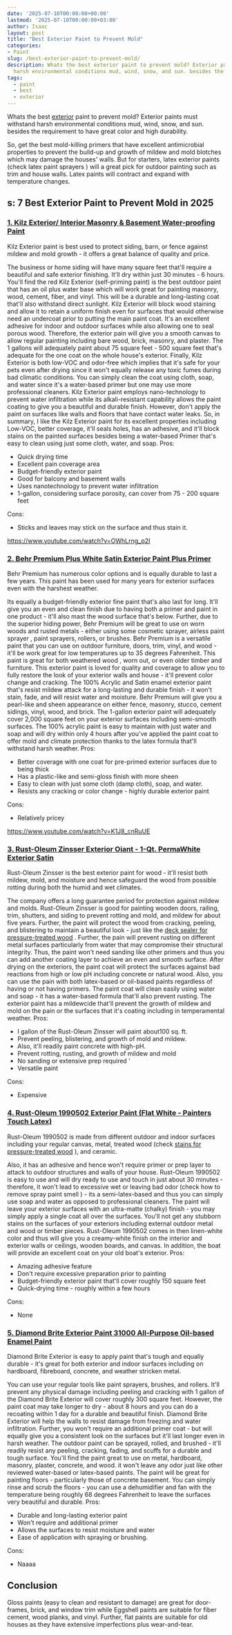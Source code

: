 ```yaml
---
date: '2025-07-10T00:00:00+00:00'
lastmod: '2025-07-10T00:00:00+03:00'
author: Isaac
layout: post
title: "Best Exterior Paint to Prevent Mold"
categories:
- Paint
slug: /best-exterior-paint-to-prevent-mold/
description: Whats the best exterior paint to prevent mold? Exterior paints must withstand
  harsh environmental conditions mud, wind, snow, and sun. besides the requirem...
tags: 
  - paint
  - best
  - exterior
---
```

Whats the best [exterior](/posts/best-exterior-primer-paint/) paint to prevent mold? Exterior paints must withstand harsh environmental conditions mud, wind, snow, and sun. besides the requirement to have great color and high durability.

So, get the best mold-killing primers that have excellent antimicrobial properties to prevent the build-up and growth of mildew and mold blotches which may damage the houses' walls.
But for starters, latex exterior paints (check
latex paint sprayers
) will a great pick for outdoor painting such as trim and house walls. Latex paints will contract and expand with temperature changes.
## s: 7 Best Exterior Paint to Prevent Mold in 2025
### [1. Kilz Exterior/ Interior Masonry & Basement Water-proofing Paint](https://www.amazon.com/dp/B00B2G97FU/?tag=p-policy-20)
Kilz Exterior paint is best used to protect siding, barn, or fence against mildew and mold growth - it offers a great balance of quality and price.

The business or home siding will have many square feet that'll require a beautiful and safe exterior finishing. It'll dry within just 30 minutes - 6 hours.
You'll find the red Kilz Exterior (self-priming paint) is the best outdoor paint that has an oil plus water base which will work great for painting masonry, wood, cement, fiber, and vinyl.
This will be a durable and long-lasting coat that'll also withstand direct sunlight.
Kilz Exterior will block wood staining and allow it to retain a uniform finish even for surfaces that would otherwise need an undercoat prior to putting the main paint coat.
It's an excellent adhesive for indoor and outdoor surfaces while also allowing one to seal porous wood.
Therefore, the exterior pain will give you a smooth canvas to allow regular painting including bare wood, brick, masonry, and plaster.
The 1 gallons will adequately paint about 75 square feet - 500 square feet that's adequate for the one coat on the whole house's exterior.
Finally, Kilz Exterior is both low-VOC and odor-free which implies that it's safe for your pets even after drying since it won't equally release any toxic fumes during bad climatic conditions.
You can simply clean the coat using cloth, soap, and water since it's a water-based primer but one may use more professional cleaners.
Kilz Exterior paint employs
nano-technology to prevent water infiltration while its alkali-resistant capability allows the paint coating to give you a beautiful and durable finish.
However, don't apply the paint on surfaces like walls and
floors that have contact water leaks.
So, in summary, I like the Kilz Exterior paint for its excellent properties including Low-VOC, better coverage, it'll seals holes, has an adhesive, and it'll block stains on the painted surfaces besides being a water-based Primer that's easy to clean using just some cloth, water, and soap.
Pros:
- Quick drying time
- Excellent pain coverage area
- Budget-friendly exterior paint
- Good for balcony and basement walls
- Uses nanotechnology to prevent water infiltration
- 1-gallon, considering surface porosity, can cover from 75 - 200 square feet

Cons:
- Sticks and leaves may stick on the surface and thus stain it.

https://www.youtube.com/watch?v=OWhLrng_p2I
### [2. Behr Premium Plus White Satin Exterior Paint Plus Primer](https://www.amazon.com/dp/B00MZ8PDMU/?tag=p-policy-20)
Behr Premium has numerous color options and is equally durable to last a few years. This paint has been used for many years for exterior surfaces even with the harshest weather.

Its equally a budget-friendly exterior fine paint that's also last for long. It'll give you an even and clean finish due to having both a primer and paint in one product - it'll also mast the wood surface that's below.
Further, due to the superior hiding power, Behr Premium will be great to use on worn woods and rusted metals - either using some cosmetic sprayer,
airless paint sprayer
, paint sprayers, rollers, or brushes.
Behr Premium is a versatile paint that you can use on outdoor furniture, doors, trim, vinyl, and wood - it'll be work great for low temperatures up to 35 degrees Fahrenheit. This
paint is great for both weathered wood
, worn out, or even older timber and furniture.
This exterior paint is loved for quality and coverage to allow you to fully restore the look of your exterior walls and house - it'll prevent color change and cracking.
The 100% Acrylic and Satin enamel exterior paint that's resist mildew attack for a long-lasting and durable finish - it won't stain, fade, and will resist water and moisture.
Behr Premium will give you a pearl-like and sheen appearance on either fence, masonry, stucco, cement sidings, vinyl, wood, and brick.
The 1-gallon exterior paint will adequately cover 2,000 square feet on your exterior surfaces including semi-smooth surfaces.
The 100% acrylic paint is easy to maintain with just water and soap and will dry within only 4 hours after you've applied the paint coat to offer mold and climate protection thanks to the latex formula that'll withstand harsh weather.
Pros:
- Better coverage with one coat for pre-primed exterior surfaces due to being thick
- Has a plastic-like and semi-gloss finish with more sheen
- Easy to clean with just some cloth (damp cloth), soap, and water.
- Resists any cracking or color change - highly durable exterior paint

Cons:
- Relatively pricey

https://www.youtube.com/watch?v=K1J8_cnRuUE
### [3. Rust-Oleum Zinsser Exterior Oiant - 1-Qt. PermaWhite Exterior Satin](https://www.amazon.com/dp/B000H5VKBQ/?tag=p-policy-20)
Rust-Oleum Zinsser is the best exterior paint for wood - it'll resist both mildew, mold, and moisture and hence safeguard the wood from possible rotting during both the humid and wet climates.

The company offers a long guarantee period for protection against mildew and molds.
Rust-Oleum Zinsser is good for painting wooden doors, railing, trim, shutters, and siding to prevent rotting and mold, and mildew for about five years.
Further, the paint will protect the wood from cracking, peeling, and blistering to maintain a beautiful look - just like the
[deck sealer for pressure-treated wood](https://pestpolicy.com/best-deck-sealer-for-pressure-treated-wood/)
.
Further, the pain will prevent rusting on different metal surfaces particularly from water that may compromise their structural integrity.
Thus, the paint won't need sanding like other primers and thus you can add another coating layer to achieve an even and smooth surface.
After drying on the exteriors, the paint coat will protect the surfaces against bad reactions from high or low pH including concrete or natural wood.
Also, you can use the pain with both latex-based or oil-based paints regardless of having or not having primers. The paint coat will clean easily using water and soap - it has a water-based formula that'll also prevent rusting.
The exterior paint has a mildewcide that'll prevent the growth of mildew and mold on the pain or the surfaces that it's coating including in temperamental weather.
Pros:
- I gallon of the Rust-Oleum Zinsser will paint about100 sq. ft.
- Prevent peeling, blistering, and growth of mold and mildew.
- Also, it'll readily paint concrete with high-pH.
- Prevent rotting, rusting, and growth of mildew and mold
- No sanding or extensive prep required '
- Versatile paint

Cons:
- Expensive

### [4. Rust-Oleum 1990502 Exterior Paint (Flat White - Painters Touch Latex)](https://www.amazon.com/dp/B000H5VKBQ/?tag=p-policy-20)
Rust-Oleum 1990502 is made from different outdoor and indoor surfaces including your regular canvas, metal, treated wood (check
[stains for pressure-treated wood](https://pestpolicy.com/best-deck-stain-for-pressure-treated-wood/)
), and ceramic.

Also, it has an adhesive and hence won't require primer or prep layer to attack to outdoor structures and walls of your house.
Rust-Oleum 1990502 is easy to use and will dry ready to use and touch in just about 30 minutes - therefore, it won't lead to excessive wet or leaving bad odor (check
how to remove spray paint smell
) - its a semi-latex-based and thus you can simply use soap and water as opposed to professional cleaners.
The paint will leave your exterior surfaces with an ultra-matte (chalky) finish - you may simply apply a single coat all over the surfaces.
You'll not get any stubborn stains on the surfaces of your exteriors including external outdoor metal and wood or timber pieces.
Rust-Oleum 1990502 comes in then linen-white color and thus will give you a creamy-white finish on the interior and exterior walls or ceilings, wooden boards, and canvas. In addition, the boat will provide an excellent coat on your old boat's exterior.
Pros:
- Amazing adhesive feature
- Don't require excessive preparation prior to painting
- Budget-friendly exterior paint that'll cover roughly 150 square feet
- Quick-drying time - roughly within a few hours

Cons:
- None

### [5. Diamond Brite Exterior Paint 31000 All-Purpose Oil-based Enamel Paint](https://www.amazon.com/dp/B00AENE0JK/?tag=p-policy-20)
Diamond Brite Exterior is easy to apply paint that's tough and equally durable - it's great for both exterior and indoor surfaces including on hardboard, fibreboard, concrete, and weather stricken metal.

You can use your regular tools like paint sprayers, brushes, and rollers.
It'll prevent any physical damage including peeling and cracking with 1 gallon of the Diamond Brite Exterior will cover roughly 300 square feet.
However, the paint coat may take longer to dry - about 8 hours and you can do a recoating within 1 day for a durable and beautiful finish.
Diamond Brite Exterior will help the walls to resist damage from freezing and water infiltration. Further, you won't require an additional primer coat - but will equally give you a consistent look on the surfaces but it'll last longer even in harsh weather.
The outdoor paint can be sprayed, rolled, and brushed - it'll readily resist any peeling, cracking, fading, and scuffs for a durable and tough surface.
You'll find the paint great to use on metal,
hardboard, masonry, plaster, concrete, and wood. it won't leave any odor just like other reviewed water-based or latex-based paints.
The paint will be great for painting floors - particularly those of concrete basement. You can simply rinse and scrub the floors - you can use a dehumidifier and fan with the temperature being roughly 68 degrees Fahrenheit to leave the surfaces very beautiful and durable.
Pros:
- Durable and long-lasting exterior paint
- Won't require and additional primer
- Allows the surfaces to resist moisture and water
- Ease of application with spraying or brushing.

Cons:
- Naaaa

## Conclusion
Gloss paints (easy to clean and resistant to damage) are great for door-frames, brick, and window trim while Eggshell paints are suitable for fiber cement, wood planks, and vinyl.
Further, flat paints are suitable for old houses as they have extensive imperfections plus wear-and-tear.
